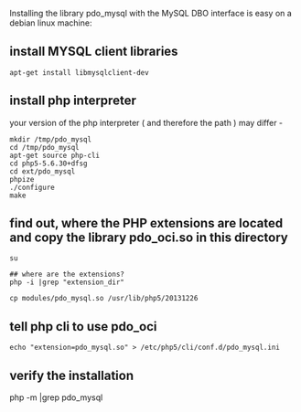 Installing the library pdo_mysql with the MySQL DBO interface is easy on a debian linux machine:

## install MYSQL client libraries
```
apt-get install libmysqlclient-dev
```
## install php interpreter

your version of the php interpreter ( and therefore the path ) may differ - 
```
mkdir /tmp/pdo_mysql
cd /tmp/pdo_mysql
apt-get source php-cli
cd php5-5.6.30+dfsg
cd ext/pdo_mysql
phpize
./configure 
make
```
## find out, where the PHP extensions are located and copy the library pdo_oci.so in this directory
```
su

## where are the extensions?
php -i |grep "extension_dir"

cp modules/pdo_mysql.so /usr/lib/php5/20131226
```

## tell php cli to use pdo_oci
```
echo "extension=pdo_mysql.so" > /etc/php5/cli/conf.d/pdo_mysql.ini
```

## verify the installation
php -m |grep pdo_mysql


